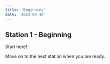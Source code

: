 ```yaml
---
title: 'Beginning'
date: '2023-03-18'
---
```


## Station 1 - Beginning

Start here!

Move on to the next station when you are ready.
